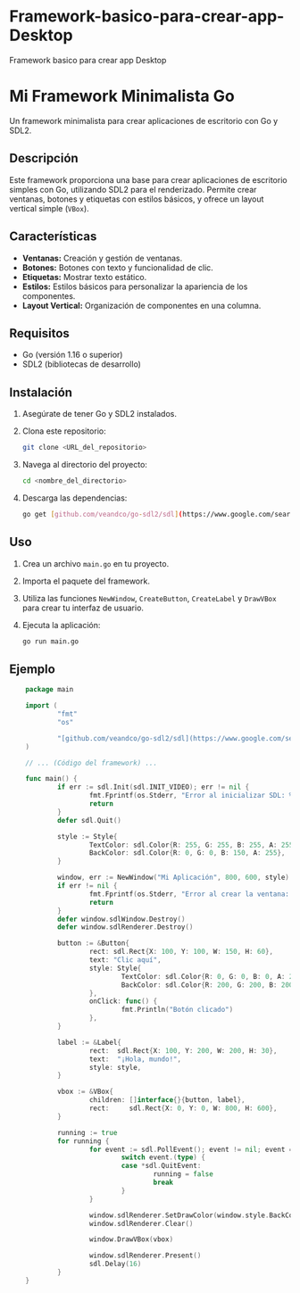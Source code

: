 # Framework-basico-para-crear-app-Desktop
Framework basico para crear app Desktop
# Mi Framework Minimalista Go

Un framework minimalista para crear aplicaciones de escritorio con Go y SDL2.

## Descripción

Este framework proporciona una base para crear aplicaciones de escritorio simples con Go, utilizando SDL2 para el renderizado. Permite crear ventanas, botones y etiquetas con estilos básicos, y ofrece un layout vertical simple (`VBox`).

## Características

* **Ventanas:** Creación y gestión de ventanas.
* **Botones:** Botones con texto y funcionalidad de clic.
* **Etiquetas:** Mostrar texto estático.
* **Estilos:** Estilos básicos para personalizar la apariencia de los componentes.
* **Layout Vertical:** Organización de componentes en una columna.

## Requisitos

* Go (versión 1.16 o superior)
* SDL2 (bibliotecas de desarrollo)

## Instalación

1.  Asegúrate de tener Go y SDL2 instalados.
2.  Clona este repositorio:

    ```bash
    git clone <URL_del_repositorio>
    ```

3.  Navega al directorio del proyecto:

    ```bash
    cd <nombre_del_directorio>
    ```

4.  Descarga las dependencias:

    ```bash
    go get [github.com/veandco/go-sdl2/sdl](https://www.google.com/search?q=https://github.com/veandco/go-sdl2/sdl)
    ```

## Uso

1.  Crea un archivo `main.go` en tu proyecto.
2.  Importa el paquete del framework.
3.  Utiliza las funciones `NewWindow`, `CreateButton`, `CreateLabel` y `DrawVBox` para crear tu interfaz de usuario.
4.  Ejecuta la aplicación:

    ```bash
    go run main.go
    ```

## Ejemplo

```go
    package main

    import (
            "fmt"
            "os"

            "[github.com/veandco/go-sdl2/sdl](https://www.google.com/search?q=https://github.com/veandco/go-sdl2/sdl)"
    )

    // ... (Código del framework) ...

    func main() {
            if err := sdl.Init(sdl.INIT_VIDEO); err != nil {
                    fmt.Fprintf(os.Stderr, "Error al inicializar SDL: %s\n", err)
                    return
            }
            defer sdl.Quit()

            style := Style{
                    TextColor: sdl.Color{R: 255, G: 255, B: 255, A: 255},
                    BackColor: sdl.Color{R: 0, G: 0, B: 150, A: 255},
            }

            window, err := NewWindow("Mi Aplicación", 800, 600, style)
            if err != nil {
                    fmt.Fprintf(os.Stderr, "Error al crear la ventana: %s\n", err)
                    return
            }
            defer window.sdlWindow.Destroy()
            defer window.sdlRenderer.Destroy()

            button := &Button{
                    rect: sdl.Rect{X: 100, Y: 100, W: 150, H: 60},
                    text: "Clic aquí",
                    style: Style{
                            TextColor: sdl.Color{R: 0, G: 0, B: 0, A: 255},
                            BackColor: sdl.Color{R: 200, G: 200, B: 200, A: 255},
                    },
                    onClick: func() {
                            fmt.Println("Botón clicado")
                    },
            }

            label := &Label{
                    rect:  sdl.Rect{X: 100, Y: 200, W: 200, H: 30},
                    text:  "¡Hola, mundo!",
                    style: style,
            }

            vbox := &VBox{
                    children: []interface{}{button, label},
                    rect:     sdl.Rect{X: 0, Y: 0, W: 800, H: 600},
            }

            running := true
            for running {
                    for event := sdl.PollEvent(); event != nil; event = sdl.PollEvent() {
                            switch event.(type) {
                            case *sdl.QuitEvent:
                                    running = false
                                    break
                            }
                    }

                    window.sdlRenderer.SetDrawColor(window.style.BackColor.R, window.style.BackColor.G, window.style.BackColor.B, window.style.BackColor.A)
                    window.sdlRenderer.Clear()

                    window.DrawVBox(vbox)

                    window.sdlRenderer.Present()
                    sdl.Delay(16)
            }
    }
